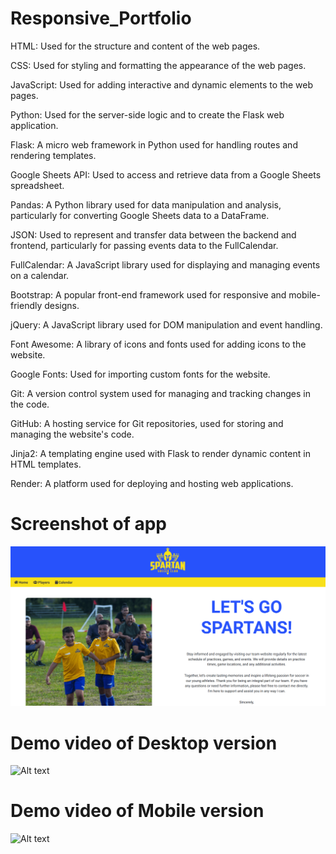 # Responsive_Portfolio

HTML: Used for the structure and content of the web pages.

CSS: Used for styling and formatting the appearance of the web pages.

JavaScript: Used for adding interactive and dynamic elements to the web pages.

Python: Used for the server-side logic and to create the Flask web application.

Flask: A micro web framework in Python used for handling routes and rendering templates.

Google Sheets API: Used to access and retrieve data from a Google Sheets spreadsheet.

Pandas: A Python library used for data manipulation and analysis, particularly for converting Google Sheets data to a DataFrame.

JSON: Used to represent and transfer data between the backend and frontend, particularly for passing events data to the FullCalendar.

FullCalendar: A JavaScript library used for displaying and managing events on a calendar.

Bootstrap: A popular front-end framework used for responsive and mobile-friendly designs.

jQuery: A JavaScript library used for DOM manipulation and event handling.

Font Awesome: A library of icons and fonts used for adding icons to the website.

Google Fonts: Used for importing custom fonts for the website.

Git: A version control system used for managing and tracking changes in the code.

GitHub: A hosting service for Git repositories, used for storing and managing the website's code.

Jinja2: A templating engine used with Flask to render dynamic content in HTML templates.

Render: A platform used for deploying and hosting web applications.

# Screenshot of app
![Alt text](static/images/spartan_soccer_sc.png)

# Demo video of Desktop version
![Alt text](<static/images/Spartan U8 Team Website.gif>)

# Demo video of Mobile version

![Alt text](<static/images/Spartan U8 Team Website (mobile).gif>)
